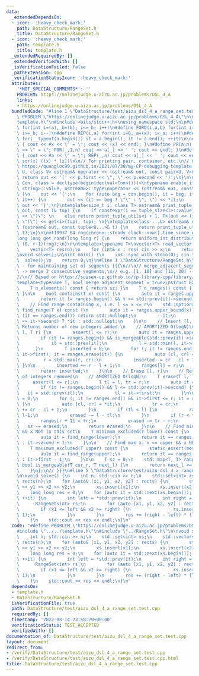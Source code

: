 ```yaml
---
data:
  _extendedDependsOn:
  - icon: ':heavy_check_mark:'
    path: DataStructure/RangeSet.h
    title: DataStructure/RangeSet.h
  - icon: ':heavy_check_mark:'
    path: template.h
    title: template.h
  _extendedRequiredBy: []
  _extendedVerifiedWith: []
  _isVerificationFailed: false
  _pathExtension: cpp
  _verificationStatusIcon: ':heavy_check_mark:'
  attributes:
    '*NOT_SPECIAL_COMMENTS*': ''
    PROBLEM: https://onlinejudge.u-aizu.ac.jp/problems/DSL_4_A
    links:
    - https://onlinejudge.u-aizu.ac.jp/problems/DSL_4_A
  bundledCode: "#line 1 \"DataStructure/test/aizu_dsl_4_a_range_set.test.cpp\"\n#define\
    \ PROBLEM \"https://onlinejudge.u-aizu.ac.jp/problems/DSL_4_A\"\n\n#line 1 \"\
    template.h\"\n#include <bits/stdc++.h>\nusing namespace std;\n\n#define FOR(i,a,b)\
    \ for(int i=(a),_b=(b); i<=_b; i++)\n#define FORD(i,a,b) for(int i=(a),_b=(b);\
    \ i>=_b; i--)\n#define REP(i,a) for(int i=0,_a=(a); i<_a; i++)\n#define EACH(it,a)\
    \ for(__typeof(a.begin()) it = a.begin(); it != a.end(); ++it)\n\n#define DEBUG(x)\
    \ { cout << #x << \" = \"; cout << (x) << endl; }\n#define PR(a,n) { cout << #a\
    \ << \" = \"; FOR(_,1,n) cout << a[_] << ' '; cout << endl; }\n#define PR0(a,n)\
    \ { cout << #a << \" = \"; REP(_,n) cout << a[_] << ' '; cout << endl; }\n\n#define\
    \ sqr(x) ((x) * (x))\n\n// For printing pair, container, etc.\n// Copied from\
    \ https://quangloc99.github.io/2021/07/30/my-CP-debugging-template.html\ntemplate<class\
    \ U, class V> ostream& operator << (ostream& out, const pair<U, V>& p) {\n   \
    \ return out << '(' << p.first << \", \" << p.second << ')';\n}\n\ntemplate<class\
    \ Con, class = decltype(begin(declval<Con>()))>\ntypename enable_if<!is_same<Con,\
    \ string>::value, ostream&>::type\noperator << (ostream& out, const Con& con)\
    \ {\n    out << '{';\n    for (auto beg = con.begin(), it = beg; it != con.end();\
    \ it++) {\n        out << (it == beg ? \"\" : \", \") << *it;\n    }\n    return\
    \ out << '}';\n}\ntemplate<size_t i, class T> ostream& print_tuple_utils(ostream&\
    \ out, const T& tup) {\n    if constexpr(i == tuple_size<T>::value) return out\
    \ << \")\"; \n    else return print_tuple_utils<i + 1, T>(out << (i ? \", \" :\
    \ \"(\") << get<i>(tup), tup); \n}\ntemplate<class ...U> ostream& operator <<\
    \ (ostream& out, const tuple<U...>& t) {\n    return print_tuple_utils<0, tuple<U...>>(out,\
    \ t);\n}\n\nmt19937_64 rng(chrono::steady_clock::now().time_since_epoch().count());\n\
    long long get_rand(long long r) {\n    return uniform_int_distribution<long long>\
    \ (0, r-1)(rng);\n}\n\ntemplate<typename T>\nvector<T> read_vector(int n) {\n\
    \    vector<T> res(n);\n    for (int& x : res) cin >> x;\n    return res;\n}\n\
    \nvoid solve();\n\nint main() {\n    ios::sync_with_stdio(0); cin.tie(0);\n  \
    \  solve();\n    return 0;\n}\n#line 1 \"DataStructure/RangeSet.h\"\n// RangeSet\
    \ - for maintaining set of segments {{{\n//\n// merge_adjacent_segment = true\
    \ -> merge 2 consecutive segments,\n// e.g. [1, 10] and [11, 20] --> [1, 20]\n\
    //\n// Based on https://suisen-cp.github.io/cp-library-cpp/library/datastructure/util/range_set.hpp\n\
    template<typename T, bool merge_adjacent_segment = true>\nstruct RangeSet {\n\
    \    T n_elements() const { return sz; }\n    T n_ranges() const { return ranges.size();\
    \ }\n\n    bool contains(T x) const {\n        auto it = ranges.upper_bound(x);\n\
    \        return it != ranges.begin() && x <= std::prev(it)->second;\n    }\n\n\
    \    // Find range containing x, i.e. l <= x <= r\n    std::optional<std::pair<int,int>>\
    \ find_range(T x) const {\n        auto it = ranges.upper_bound(x);\n        if\
    \ (it == ranges.end()) return std::nullopt;\n        --it;\n        return (x\
    \ <= it->second) ? *it : std::nullopt;\n    }\n\n    // Insert [l, r]\n    //\
    \ Returns number of new integers added.\n    // AMORTIZED O(logN)\n    T insert(T\
    \ l, T r) {\n        assert(l <= r);\n        auto it = ranges.upper_bound(l);\n\
    \        if (it != ranges.begin() && is_mergeable(std::prev(it)->second, l)) {\n\
    \            it = std::prev(it);\n            l = std::min(l, it->first);\n  \
    \      }\n        T inserted = 0;\n        for (; it != ranges.end() && is_mergeable(r,\
    \ it->first); it = ranges.erase(it)) {\n            auto [cl, cr] = *it;\n   \
    \         r = std::max(r, cr);\n            inserted -= cr - cl + 1;\n       \
    \ }\n\n        inserted += r - l + 1;\n        ranges[l] = r;\n        sz += inserted;\n\
    \        return inserted;\n    }\n\n    // Erase [l, r]\n    // Returns number\
    \ of integers removed\n    // AMORTIZED O(logN)\n    T erase(T l, T r) {\n   \
    \     assert(l <= r);\n        T tl = l, tr = r;\n        auto it = ranges.upper_bound(l);\n\
    \        if (it != ranges.begin() && l <= std::prev(it)->second) {\n         \
    \   it = std::prev(it);\n            tl = it->first;\n        }\n\n        T erased\
    \ = 0;\n        for (; it != ranges.end() && it->first <= r; it = ranges.erase(it))\
    \ {\n            auto [cl, cr] = *it;\n            tr = cr;\n            erased\
    \ += cr - cl + 1;\n        }\n        if (tl < l) {\n            ranges[tl] =\
    \ l-1;\n            erased -= l - tl;\n        }\n        if (r < tr) {\n    \
    \        ranges[r + 1] = tr;\n            erased -= tr - r;\n        }\n     \
    \   sz -= erased;\n        return erased;\n    }\n\n    // Find min x: x >= lower\
    \ && x NOT in this set\n    T minimum_excluded(T lower) const {\n        static_assert(merge_adjacent_segment);\n\
    \        auto it = find_range(lower);\n        return it == ranges.end() ? lower\
    \ : it->second + 1;\n    }\n\n    // Find max x: x <= upper && x NOT in this set\n\
    \    T maximum_excluded(T upper) const {\n        static_assert(merge_adjacent_segment);\n\
    \        auto it = find_range(upper);\n        return it == ranges.end() ? upper\
    \ : it->first - 1;\n    }\n\n    T sz = 0;\n    std::map<T, T> ranges;\n\n   \
    \ bool is_mergeable(T cur_r, T next_l) {\n        return next_l <= cur_r + merge_adjacent_segment;\n\
    \    }\n};\n// }}}\n#line 5 \"DataStructure/test/aizu_dsl_4_a_range_set.test.cpp\"\
    \n\nvoid solve() {\n    int n; std::cin >> n;\n    std::set<int> xs;\n    std::vector<std::tuple<int,int,int,int>>\
    \ rects(n);\n    for (auto& [x1, y1, x2, y2] : rects) {\n        std::cin >> x1\
    \ >> y1 >> x2 >> y2;\n        xs.insert(x1);\n        xs.insert(x2);\n    }\n\n\
    \    long long res = 0;\n    for (auto it = std::next(xs.begin()); it != xs.end();\
    \ ++it) {\n        int left = *std::prev(it);\n        int right = *it;\n\n  \
    \      RangeSet<int> rs;\n        for (auto [x1, y1, x2, y2] : rects) {\n    \
    \        if (x1 <= left && x2 >= right) {\n                rs.insert(y1, y2 -\
    \ 1);\n            }\n        }\n        res += (right - left) * (long long) rs.n_elements();\n\
    \    }\n    std::cout << res << endl;\n}\n"
  code: "#define PROBLEM \"https://onlinejudge.u-aizu.ac.jp/problems/DSL_4_A\"\n\n\
    #include \"../../template.h\"\n#include \"../RangeSet.h\"\n\nvoid solve() {\n\
    \    int n; std::cin >> n;\n    std::set<int> xs;\n    std::vector<std::tuple<int,int,int,int>>\
    \ rects(n);\n    for (auto& [x1, y1, x2, y2] : rects) {\n        std::cin >> x1\
    \ >> y1 >> x2 >> y2;\n        xs.insert(x1);\n        xs.insert(x2);\n    }\n\n\
    \    long long res = 0;\n    for (auto it = std::next(xs.begin()); it != xs.end();\
    \ ++it) {\n        int left = *std::prev(it);\n        int right = *it;\n\n  \
    \      RangeSet<int> rs;\n        for (auto [x1, y1, x2, y2] : rects) {\n    \
    \        if (x1 <= left && x2 >= right) {\n                rs.insert(y1, y2 -\
    \ 1);\n            }\n        }\n        res += (right - left) * (long long) rs.n_elements();\n\
    \    }\n    std::cout << res << endl;\n}\n"
  dependsOn:
  - template.h
  - DataStructure/RangeSet.h
  isVerificationFile: true
  path: DataStructure/test/aizu_dsl_4_a_range_set.test.cpp
  requiredBy: []
  timestamp: '2022-08-14 23:58:29+08:00'
  verificationStatus: TEST_ACCEPTED
  verifiedWith: []
documentation_of: DataStructure/test/aizu_dsl_4_a_range_set.test.cpp
layout: document
redirect_from:
- /verify/DataStructure/test/aizu_dsl_4_a_range_set.test.cpp
- /verify/DataStructure/test/aizu_dsl_4_a_range_set.test.cpp.html
title: DataStructure/test/aizu_dsl_4_a_range_set.test.cpp
---
```

